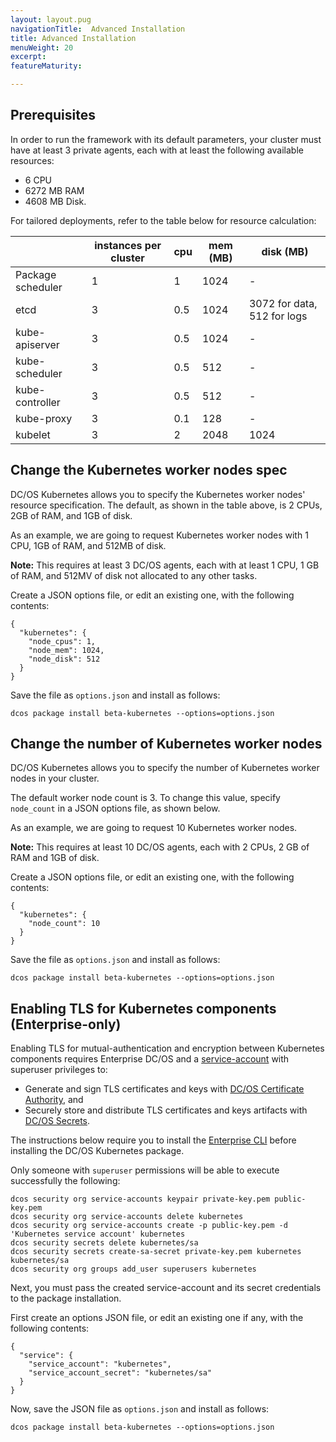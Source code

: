```yaml
---
layout: layout.pug
navigationTitle:  Advanced Installation
title: Advanced Installation
menuWeight: 20
excerpt:
featureMaturity:

---
```


<!-- This source repo for this topic is https://github.com/mesosphere/dcos-kubernetes -->


## Prerequisites

In order to run the framework with its default parameters, your cluster must have at least 3 private agents, each with at least the following available resources:

- 6 CPU
- 6272 MB RAM
- 4608 MB Disk.

For tailored deployments, refer to the table below for resource calculation:

|                   | instances per cluster | cpu   | mem (MB) | disk (MB)                   |
| ----------------- | --------------------- | ----- | -------- | --------------------------- |
| Package scheduler | 1                     | 1     | 1024     | -                           |
| etcd              | 3                     | 0.5   | 1024     | 3072 for data, 512 for logs |
| kube-apiserver    | 3                     | 0.5   | 1024     | -                           |
| kube-scheduler    | 3                     | 0.5   | 512      | -                           |
| kube-controller   | 3                     | 0.5   | 512      | -                           |
| kube-proxy        | 3                     | 0.1   | 128      | -                           |
| kubelet           | 3                     | 2     | 2048     | 1024                        |

## Change the Kubernetes worker nodes spec

DC/OS Kubernetes allows you to specify the Kubernetes worker nodes' resource specification.
The default, as shown in the table above, is 2 CPUs, 2GB of RAM, and 1GB of disk.

As an example, we are going to request Kubernetes worker nodes with 1 CPU, 1GB of RAM, and 512MB of disk.

**Note:** This requires at least 3 DC/OS agents, each with at least 1 CPU, 1 GB of RAM, and 512MV of disk not allocated to any other tasks.

Create a JSON options file, or edit an existing one, with the following contents:

```
{
  "kubernetes": {
    "node_cpus": 1,
    "node_mem": 1024,
    "node_disk": 512
  }
}
```

Save the file as `options.json` and install as follows:

```
dcos package install beta-kubernetes --options=options.json
```

## Change the number of Kubernetes worker nodes

DC/OS Kubernetes allows you to specify the number of Kubernetes worker nodes in your cluster.

The default worker node count is 3. To change this value, specify `node_count` in a JSON options file, as shown below.

As an example, we are going to request 10 Kubernetes worker nodes.

**Note:** This requires at least 10 DC/OS agents, each with 2 CPUs, 2 GB of RAM and 1GB of disk.

Create a JSON options file, or edit an existing one, with the following contents:

```
{
  "kubernetes": {
    "node_count": 10
  }
}
```

Save the file as `options.json` and install as follows:

```
dcos package install beta-kubernetes --options=options.json
```

## Enabling TLS for Kubernetes components (Enterprise-only)

Enabling TLS for mutual-authentication and encryption between Kubernetes components requires Enterprise DC/OS
and a [service-account](/latest/security/service-auth/custom-service-auth/) with
superuser privileges to:

- Generate and sign TLS certificates and keys with [DC/OS Certificate Authority](/1.10/networking/tls-ssl/), and
- Securely store and distribute TLS certificates and keys artifacts with [DC/OS Secrets](/1.10/security/ent/secrets/).

The instructions below require you to install the [Enterprise CLI](/1.10/cli/enterprise-cli/) before installing the DC/OS Kubernetes package.

Only someone with `superuser` permissions will be able to execute successfully the following:

```
dcos security org service-accounts keypair private-key.pem public-key.pem
dcos security org service-accounts delete kubernetes
dcos security org service-accounts create -p public-key.pem -d 'Kubernetes service account' kubernetes
dcos security secrets delete kubernetes/sa
dcos security secrets create-sa-secret private-key.pem kubernetes kubernetes/sa
dcos security org groups add_user superusers kubernetes
```

Next, you must pass the created service-account and its secret credentials to the package installation.

First create an options JSON file, or edit an existing one if any, with the following contents:

```
{
  "service": {
    "service_account": "kubernetes",
    "service_account_secret": "kubernetes/sa"
  }
}
```

Now, save the JSON file as `options.json` and install as follows:

```
dcos package install beta-kubernetes --options=options.json
```
